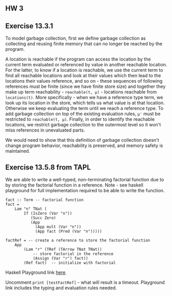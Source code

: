 ## HW 3

## Exercise 13.3.1 
To model garbage collection, first we define garbage collection as collecting and reusing finite memory that can no longer be reached by the program.

A location is reachable if the program can access the location by the current term evaluated or referenced by value in another reachable location. For the latter, to know if a location is reachable, we use the current term to find all reachable locations and look at their values which then lead to the locations their values reference, and so on - these sequences of following references must be finite (since we have finite store size) and together they make up term reachability - `reachable(t, μ)` - locations reachable from `locations(t)`. More specifically - when we have a reference type term, we look up its location in the store, which tells us what value is at that location. Otherwise we keep evaluating the term until we reach a reference type. To add garbage collection on top of the existing evaluation rules, `μ'` must be restricted to `reachable(t, μ)`. Finally, in order to identify the reachable locations, we restrict garbage collection to the outermost level so it won't miss references in unevaluated parts.

We would need to show that this definition of garbage collection doesn't change program behavior, reachability is preserved, and memory safety is maintained. 


## Exercise 13.5.8 from TAPL

We are able to write a well-typed, non-terminating factorial function due to by storing the factorial function in a reference. Note - see haskell playground for full implementation required to be able to write the function.

```
fact :: Term -- factorial function
fact = 
    Lam "n" TNat (
        If (IsZero (Var "n"))
           (Succ Zero)                        
           (App                               
             (App mult (Var "n"))
             (App fact (Pred (Var "n")))))

factRef = -- create a reference to store the factorial function
    App
        (Lam "r" (TRef (TArrow TNat TNat))
            -- store factorial in the reference
            (Assign (Var "r") fact))
        (Ref fact)  -- initialize with factorial
```

Haskell Playground link [here](https://play.haskell.org/saved/tpNdeKCa).

Uncomment `print [testFactRef]` - what will result is a timeout. Playground link includes the typing and evaluation rules needed.